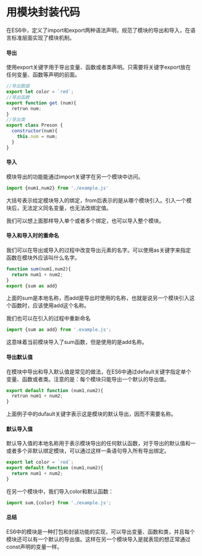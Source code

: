 # 用模块封装代码

在ES6中，定义了import和export两种语法声明，规范了模块的导出和导入，在语言标准层面实现了模块机制。

#### 导出

使用export关键字用于导出变量、函数或者类声明。只需要将关键字export放在任何变量、函数等声明的前面。

```JavaScript
//导出数据
export let color = `red`;
//导出函数
export function get (num){
  retrun num;
}
//导出类
export class Preson {
  constructor(num){
    this.num = num;
  }
}
```
#### 导入

模块导出的功能能通过import关键字在另一个模块中访问。

```JavaScript
import {num1,num2} from './example.js'
```
大括号表示给定模块导入的绑定，from后表示的是从哪个模块引入。引入一个模块后，无法定义同名变量，也无法改绑定值。

我们可以想上面那样导入单个或者多个绑定，也可以导入整个模块。

#### 导入和导入时的重命名

我们可以在导出或导入的过程中改变导出元素的名字。可以使用as关键字来指定函数在模块外应该叫什么名字。

```JavaScript
function sum(num1,num2){
  return num1 + num2;
}
export {sum as add}
```

上面的sum是本地名称，而add是导出时使用的名称，也就是说另一个模块引入这个函数时，应该使用add这个名称。

我们也可以在引入的过程中重新命名

```JavaScript
import {sum as add} from '.example.js';
```
这意味着当前模块导入了sum函数，但是使用的是add名称。

#### 导出默认值

在模块中导出和导入默认值是常见的做法，在ES6中通过default关键字指定单个变量、函数或者类。注意的是：每个模块只能导出一个默认的导出值。

```JavaScript
export default function (num1,num2){
  retrun num1 + num2;
}
```

上面例子中的dufault关键字表示这是模块的默认导出，因而不需要名称。

#### 默认导入值

默认导入值的本地名称用于表示模块导出的任何默认函数，对于导出的默认值和一或者多个非默认绑定模块，可以通过这样一条语句导入所有导出绑定。

```JavaScript
export let color = `red`;
export default function (num1,num2){
  return num1 + num2;
}
```
在另一个模块中，我们导入color和默认函数：

```JavaScript
import sum,{color} from './example.js';
```

#### 总结

ES6中的模块是一种打包和封装功能的实现，可以导出变量、函数和类，并且每个模块还可以有一个默认的导出值。这样在另一个模块导入是就表现的想正常通过const声明的变量一样。
